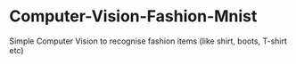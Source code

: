 # Computer-Vision-Fashion-Mnist
Simple Computer Vision to recognise fashion items (like shirt, boots, T-shirt etc)
